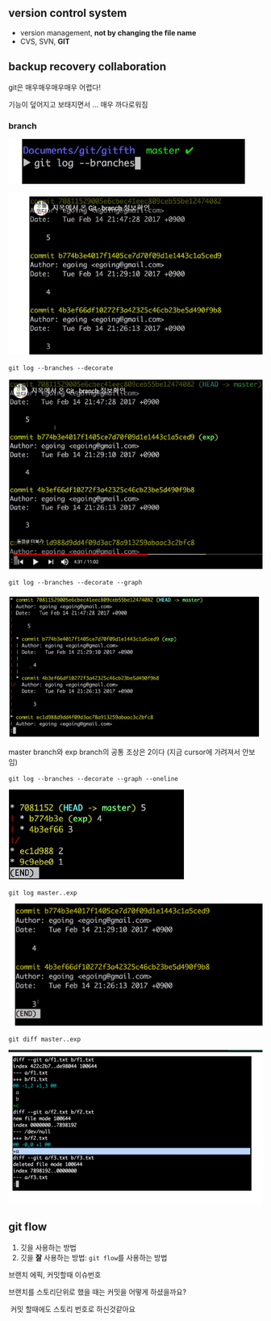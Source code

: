 ## version control system

* version management, **not by changing the file name**
* CVS, SVN, **GIT**



## backup recovery collaboration



git은 매우매우매우매우 어렵다!

기능이 덮어지고 보태지면서 ... 매우 까다로워짐



### branch

![image-20220726113641579](gitflow.assets/image-20220726113641579.png)

![image-20220726113655479](gitflow.assets/image-20220726113655479.png)



`git log --branches --decorate`

![image-20220726113747549](gitflow.assets/image-20220726113747549.png)



`git log --branches --decorate --graph`

![image-20220726113830350](gitflow.assets/image-20220726113830350.png)

master branch와 exp branch의 공통 조상은 2이다 (지금 cursor에 가려져서 안보임)



`git log --branches --decorate --graph --oneline`

![image-20220726114005849](gitflow.assets/image-20220726114005849.png)



`git log master..exp`

![image-20220726125703246](gitflow.assets/image-20220726125703246.png)



`git diff master..exp`

![image-20220726125804283](gitflow.assets/image-20220726125804283.png)



## git flow

1. 깃을 사용하는 방법
2. 깃을 **잘** 사용하는 방법: `git flow`를 사용하는 방법



브랜치 에픽, 커밋할때 이슈번호





브랜치를 스토리단위로 했을 때는 커밋을 어떻게 하셨을까요?

​	커밋 할때에도 스토리 번호로 하신것같아요